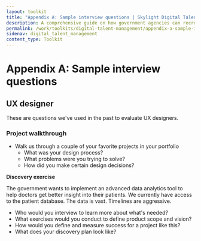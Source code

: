 ```yaml
---
layout: toolkit
title: "Appendix A: Sample interview questions | Skylight Digital Talent Management Handbook"
description: A comprehensive guide on how government agencies can recruit, hire, onboard, and retain digital talent.
permalink: /work/toolkits/digital-talent-management/appendix-a-sample-interview-questions/
sidenav: digital_talent_management
content_type: Toolkit
---
```


# Appendix A: Sample interview questions

## UX designer

These are questions we've used in the past to evaluate UX designers.

### Project walkthrough

- Walk us through a couple of your favorite projects in your portfolio
    - What was your design process?
    - What problems were you trying to solve?
    - How did you make certain design decisions?

**Discovery exercise**

The government wants to implement an advanced data analytics tool to help doctors get better insight into their patients. We currently have access to the patient database. The data is vast. Timelines are aggressive.

- Who would you interview to learn more about what's needed?
- What exercises would you conduct to define product scope and vision?
- How would you define and measure success for a project like this?
- What does your discovery plan look like?
